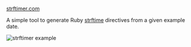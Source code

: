 [strftimer.com](https://strftimer.com)

A simple tool to generate Ruby [strftime](http://www.ruby-doc.org/core/Time.html#method-i-strftime) directives from a given example date.

![strftimer example](https://s3.eu-west-2.amazonaws.com/edforshaw.co.uk/images/strftimer-is-open-source/example.gif)
